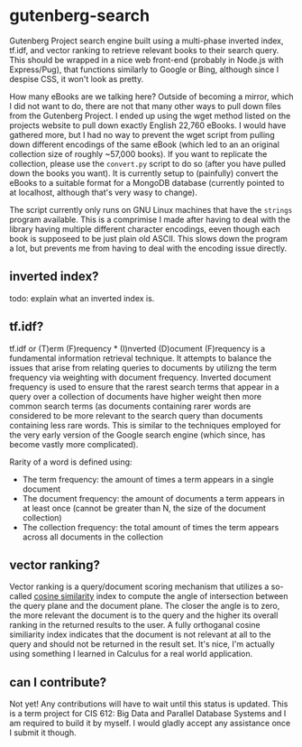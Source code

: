 # gutenberg-search
Gutenberg Project search engine built using a multi-phase inverted index, tf.idf, and vector ranking to retrieve relevant books to their search query. This should be wrapped in a nice web front-end (probably in Node.js with Express/Pug), that functions similarly to Google or Bing, although since I despise CSS, it won't look as pretty.

How many eBooks are we talking here? Outside of becoming a mirror, which I did not want to do, there are not that many other ways to pull down files from the Gutenberg Project. I ended up using the wget method listed on the projects website to pull down exactly English 22,760 eBooks. I would have gathered more, but I had no way to prevent the wget script from pulling down different encodings of the same eBook (which led to an an original collection size of roughly ~57,000 books). If you want to replicate the collection, please use the `convert.py` script to do so (after you have pulled down the books you want). It is currently setup to (painfully) convert the eBooks to a suitable format for a MongoDB database (currently pointed to at localhost, although that's very wasy to change). 

The script currently only runs on GNU Linux machines that have the `strings` program available. This is a comprimise I made after having to deal with the library having multiple different character encodings, eeven though each book is supposeed to be just plain old ASCII. This slows down the program a lot, but prevents me from having to deal with the encoding issue directly.

## inverted index?
todo: explain what an inverted index is.

## tf.idf?
tf.idf or (T)erm (F)requency * (I)nverted (D)ocument (F)requency is a fundamental information retrieval technique. It attempts to balance the issues that arise from relating queries to documents by utilizng the term frequency via weighting with document frequency. Inverted document frequency is used to ensure that the rarest search terms that appear in a query over a collection of documents have higher weight then more common search terms (as documents containing rarer words are considered to be more relevant to the search query than documents containing less rare words. This is similar to the techniques employed for the very early version of the Google search engine (which since, has become vastly more complicated).

Rarity of a word is defined using: 
- The term frequency: the amount of times a term appears in a single document
- The document frequency: the amount of documents a term appears in at least once (cannot be greater than N, the size of the document collection)
- The collection frequency: the total amount of times the term appears across all documents in the collection

## vector ranking?
Vector ranking is a query/document scoring mechanism that utilizes a so-called [cosine similarity](https://en.wikipedia.org/wiki/Cosine_similarity) index to compute the angle of intersection between the query plane and the document plane. The closer the angle is to zero, the more relevant the document is to the query and the higher its overall ranking in the returned results to the user. A fully orthoganal cosine similiarity index indicates that the document is not relevant at all to the query and should not be returned in the result set. It's nice, I'm actually using something I learned in Calculus for a real world application.

## can I contribute?
Not yet! Any contributions will have to wait until this status is updated. This is a term project for CIS 612: Big Data and Parallel Database Systems and I am required to build it by myself. I would gladly accept any assistance once I submit it though.

